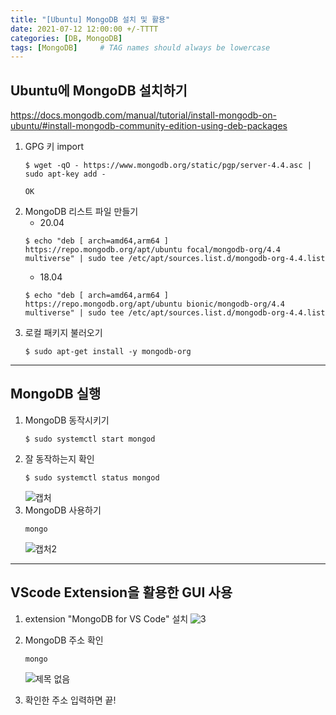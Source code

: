 ```yaml
---
title: "[Ubuntu] MongoDB 설치 및 활용"
date: 2021-07-12 12:00:00 +/-TTTT
categories: [DB, MongoDB]
tags: [MongoDB]     # TAG names should always be lowercase
---
```


## Ubuntu에 MongoDB 설치하기
https://docs.mongodb.com/manual/tutorial/install-mongodb-on-ubuntu/#install-mongodb-community-edition-using-deb-packages

1. GPG 키 import
    ```
    $ wget -qO - https://www.mongodb.org/static/pgp/server-4.4.asc | sudo apt-key add -
    ```
    ```
    OK
    ```
2. MongoDB 리스트 파일 만들기
    - 20.04
    ```
    $ echo "deb [ arch=amd64,arm64 ] https://repo.mongodb.org/apt/ubuntu focal/mongodb-org/4.4 multiverse" | sudo tee /etc/apt/sources.list.d/mongodb-org-4.4.list
    ```
    - 18.04
    ```
    $ echo "deb [ arch=amd64,arm64 ] https://repo.mongodb.org/apt/ubuntu bionic/mongodb-org/4.4 multiverse" | sudo tee /etc/apt/sources.list.d/mongodb-org-4.4.list
    ```
3. 로컬 패키지 불러오기
    ```
    $ sudo apt-get install -y mongodb-org
    ```

---
## MongoDB 실행
1. MongoDB 동작시키기
    ```
    $ sudo systemctl start mongod
    ```
2. 잘 동작하는지 확인
    ```
    $ sudo systemctl status mongod
    ```
    ![캡처](https://user-images.githubusercontent.com/67721382/125254453-70318f00-e335-11eb-9314-0d0913b65191.PNG)
3. MongoDB 사용하기
    ```
    mongo
    ```
    ![캡처2](https://user-images.githubusercontent.com/67721382/125254670-a4a54b00-e335-11eb-931e-66e79a555fd0.PNG)

---
## VScode Extension을 활용한 GUI 사용
1. extension "MongoDB for VS Code" 설치
![3](https://user-images.githubusercontent.com/67721382/125255396-55abe580-e336-11eb-913b-3d3f99a4a58f.PNG)

2. MongoDB 주소 확인
    ```
    mongo
    ```
    ![제목 없음](https://user-images.githubusercontent.com/67721382/125255821-c9e68900-e336-11eb-9cd1-92dd240e42a3.png)

3. 확인한 주소 입력하면 끝!